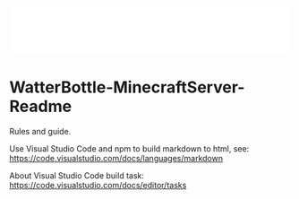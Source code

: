 ![](https://raw.githubusercontent.com/mhtvsSFrpHdE/contact-me/master/AboutIssue.svg)

# WatterBottle-MinecraftServer-Readme
Rules and guide.

Use Visual Studio Code and npm to build markdown to html, see:  
https://code.visualstudio.com/docs/languages/markdown

About Visual Studio Code build task:  
https://code.visualstudio.com/docs/editor/tasks
